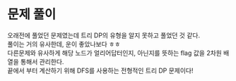 # 문제 풀이
오래전에 풀었던 문제였는데 트리 DP의 유형을 알지 못하고 풀었던 것 같다.   
풀이는 거의 유사한데, 운이 좋았나보다 ㅎㅎ   
다른문제와 유사하게 해당 노드가 얼리어답터인지, 아닌지를 뜻하는 flag 값을 2차원 배열을 통해서 관리한다.    
끝에서 부터 계산하기 위해 DFS를 사용하는 전형적인 트리 DP 문제이다!